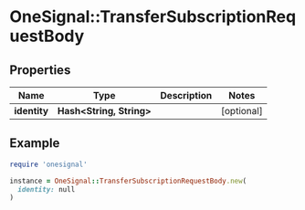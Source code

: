 # OneSignal::TransferSubscriptionRequestBody

## Properties

| Name | Type | Description | Notes |
| ---- | ---- | ----------- | ----- |
| **identity** | **Hash&lt;String, String&gt;** |  | [optional] |

## Example

```ruby
require 'onesignal'

instance = OneSignal::TransferSubscriptionRequestBody.new(
  identity: null
)
```

